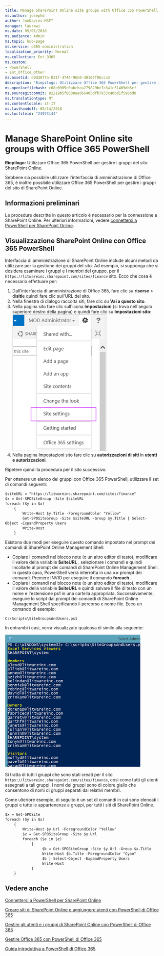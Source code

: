 ```yaml
---
title: Manage SharePoint Online site groups with Office 365 PowerShell
ms.author: josephd
author: JoeDavies-MSFT
manager: laurawi
ms.date: 05/01/2018
ms.audience: Admin
ms.topic: hub-page
ms.service: o365-administration
localization_priority: Normal
ms.collection: Ent_O365
ms.custom:
- PowerShell
- Ent_Office_Other
ms.assetid: d0d3877a-831f-4744-96b0-d8167f06cca2
description: 'Riepilogo: Utilizzare Office 365 PowerShell per gestire i gruppi del sito SharePoint Online.'
ms.openlocfilehash: c68e0905c0abcbea279829be7c841c31409db6cf
ms.sourcegitcommit: 82219b5f8038ae066405dfb7933c40bd1f598bd0
ms.translationtype: MT
ms.contentlocale: it-IT
ms.lasthandoff: 09/14/2018
ms.locfileid: "23975144"
---
```

# <a name="manage-sharepoint-online-site-groups-with-office-365-powershell"></a>Manage SharePoint Online site groups with Office 365 PowerShell

 **Riepilogo:** Utilizzare Office 365 PowerShell per gestire i gruppi del sito SharePoint Online.
  
Sebbene sia possibile utilizzare l'interfaccia di amministrazione di Office 365, è inoltre possibile utilizzare Office 365 PowerShell per gestire i gruppi del sito di SharePoint Online.

## <a name="before-you-begin"></a>Informazioni preliminari

Le procedure descritte in questo articolo è necessario per la connessione a SharePoint Online. Per ulteriori informazioni, vedere [connettersi a PowerShell per SharePoint Online](https://docs.microsoft.com/en-us/powershell/sharepoint/sharepoint-online/connect-sharepoint-online?view=sharepoint-ps).

## <a name="view-sharepoint-online-with-office-365-powershell"></a>Visualizzazione SharePoint Online con Office 365 PowerShell

Interfaccia di amministrazione di SharePoint Online include alcuni metodi da utilizzare per la gestione dei gruppi del sito. Ad esempio, si supponga che si desidera esaminare i gruppi e i membri del gruppo, per il `https://litwareinc.sharepoint.com/sites/finance` sito. Ecco che cosa è necessario effettuare per:

1. Dall'interfaccia di amministrazione di Office 365, fare clic su **risorse** > di**siti**e quindi fare clic sull'URL del sito.
2. Nella finestra di dialogo raccolta siti, fare clic su **Vai a questo sito**.
3. Nella pagina sito fare clic sull'icona **Impostazioni** (si trova nell'angolo superiore destro della pagina) e quindi fare clic su **Impostazioni sito**:<br/>
![Impostazioni del sito di SharePoint Online](media/spo-site-settings.png)<br/>
4. Nella pagina Impostazioni sito fare clic su **autorizzazioni di siti** in **utenti e autorizzazioni**.

Ripetere quindi la procedura per il sito successivo.

Per ottenere un elenco dei gruppi con Office 365 PowerShell, utilizzare il set di comandi seguenti:

```
$siteURL = "https://litwareinc.sharepoint.com/sites/finance"
$x = Get-SPOSiteGroup -Site $siteURL
foreach ($y in $x)
    {
        Write-Host $y.Title -ForegroundColor "Yellow"
        Get-SPOSiteGroup -Site $siteURL -Group $y.Title | Select-Object -ExpandProperty Users
        Write-Host
    }
```

Esistono due modi per eseguire questo comando impostato nel prompt dei comandi di SharePoint Online Management Shell:

- Copiare i comandi nel blocco note (o un altro editor di testo), modificare il valore della variabile **$siteURL** , selezionare i comandi e quindi incollarle al prompt dei comandi di SharePoint Online Management Shell. In questo caso, PowerShell verrà interrotta in una **>>** prompt dei comandi. Premere INVIO per eseguire il comando **foreach** .<br/>
- Copiare i comandi nel blocco note (o un altro editor di testo), modificare il valore della variabile **$siteURL** e quindi salvare il file di testo con un nome e l'estensione ps1 in una cartella appropriata. Successivamente, eseguire lo script dal prompt dei comandi di SharePoint Online Management Shell specificando il percorso e nome file. Ecco un comando di esempio:

```
C:\Scripts\SiteGroupsAndUsers.ps1
```

In entrambi i casi, verrà visualizzato qualcosa di simile alla seguente:

![Gruppi di siti di SharePoint Online](media/SPO-site-groups.png)

Si tratta di tutti i gruppi che sono stati creati per il sito `https://litwareinc.sharepoint.com/sites/finance`, così come tutti gli utenti assegnati a tali gruppi. I nomi dei gruppi sono di colore giallo che consentono di nomi di gruppi separati dai relativi membri.

Come ulteriore esempio, di seguito è un set di comandi in cui sono elencati i gruppi e tutte le appartenenze a gruppi, per tutti i siti di SharePoint Online.

```
$x = Get-SPOSite
foreach ($y in $x)
    {
        Write-Host $y.Url -ForegroundColor "Yellow"
        $z = Get-SPOSiteGroup -Site $y.Url
        foreach ($a in $z)
            {
                 $b = Get-SPOSiteGroup -Site $y.Url -Group $a.Title 
                 Write-Host $b.Title -ForegroundColor "Cyan"
                 $b | Select-Object -ExpandProperty Users
                 Write-Host
            }
    }
```
    
## <a name="see-also"></a>Vedere anche

[Connettersi a PowerShell per SharePoint Online](https://docs.microsoft.com/powershell/sharepoint/sharepoint-online/connect-sharepoint-online?view=sharepoint-ps)

[Creare siti di SharePoint Online e aggiungere utenti con PowerShell di Office 365](create-sharepoint-sites-and-add-users-with-powershell.md)

[Gestire gli utenti e i gruppi di SharePoint Online con PowerShell di Office 365](manage-sharepoint-users-and-groups-with-powershell.md)

[Gestire Office 365 con PowerShell di Office 365](manage-office-365-with-office-365-powershell.md)
  
[Guida introduttiva a PowerShell di Office 365](getting-started-with-office-365-powershell.md)

